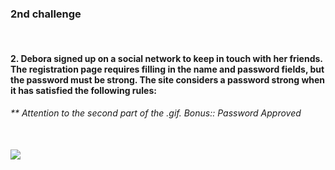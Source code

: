 <p><h3> 2nd challenge </h3> </p>
<br>
<p><h4>2. Debora signed up on a social network to keep in touch with her friends. The registration page requires 
filling in the name and password fields, but the password must be strong. 
The site considers a password strong when it has satisfied the following rules:
</h4> </p>
<p><h6>** Attention to the second part of the .gif.
Bonus:: Password Approved</h6></p>
<br>
<img src="https://user-images.githubusercontent.com/89888583/154783619-a2c9ff70-ae31-4c69-bf3a-29f3415341aa.gif" />
